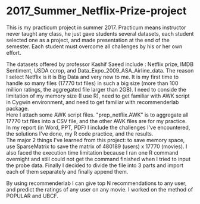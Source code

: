# 2017_Summer_Netflix-Prize-project
This is my practicum project in summer 2017. Practicum means instructor never taught any class, he just gave students several datasets, each student selected one as a project, and made presentation at the end of the semester. Each student must overcome all challenges by his or her own effort.  

The datasets offered by professor Kashif Saeed include : Netflix prize, IMDB Sentiment, USDA ccrop, and Data_Expo_2009_ASA_Airline_data.  The reason I select Netflix is it is Big Data and very new to me. It is my first time to handle so many files (17770 txt files) 
in such a big size (more than 100 million ratings, the aggregated file larger than 2GB). I need to conside the limitation of my memory size (I use R), need to get familiar with AWK script in Cygwin environment, and need to get familiar with recommenderlab package.  
Here I attach some AWK script files. "prep_netflix.AWK" is to aggregate all 17770 txt files into a CSV file, and the other AWK files are for my practice.   
In my report (in Word, PPT, PDF) I include the challenges I've encountered, the solutions I've done, my R code practice, and the results.  
The major 2 things I've learned from this project: to save memory space, use SparseMatrix to save the matrix of 480189 (users) x 17770 (movies). I also faced the execution time limitation because I ran one R command overnight and still could not get the command finished when I tried to input the probe data. Finally I decided to divide the file into 3 parts and import each of them separately and finally append them. 

By using recommenderlab I can give top N recommendations to any user, and predict the ratings of any user on any movie. I worked on the method of POPULAR and UBCF. 
